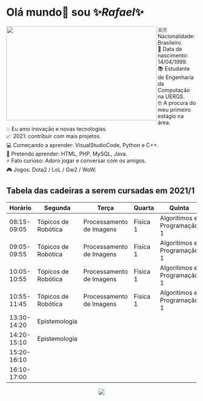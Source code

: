 # Olá mundo👋 sou ✨*Rafael*✨

<p> <img src="https://i.pinimg.com/originals/2b/cc/0e/2bcc0e11960ebe99ec2c4d402328a970.gif" width="398" height="250" align="left">
🇧🇷 Nacionalidade: Brasileiro.<br/p>
📅 Data de nascimento: 14/04/1999.<br/p>
📚 Estudante de Engenharia da Computação na UERGS.<br/p>
🤓 A procura do meu primeiro estágio na área.<br/p> 
💡 Eu amo inovação e novas tecnologias.<br/p>
📈 2021: contribuir com mais projetos.<br/p>
💻 Começando a aprender: VisualStudioCode, Python e C++.<br/p>
🚀 Pretendo aprender: HTML, PHP, MySQL, Java.<br/p> 
⚡ Fato curioso: Adoro jogar e conversar com os amigos.<br/p>
🎮 Jogos: Dota2 / LoL / Gw2 / WoW.<br/p>
</p>
    
## Tabela das cadeiras a serem cursadas em 2021/1
|   Horário   |Segunda            |Terça                   |Quarta  |Quinta                     |Sexta                        |
|-------------|-------------------|------------------------|--------|---------------------------|-----------------------------|
| 08:15-09:05 |Tópicos de Robótica|Processamento de Imagens|Fisica 1|Algoritimos e Programação 1|Arquitetura de Computadores 1|    
| 09:05-09:55 |Tópicos de Robótica|Processamento de Imagens|Fisica 1|Algoritimos e Programação 1|Arquitetura de Computadores 1|    
| 10:05-10:55 |Tópicos de Robótica|Processamento de Imagens|Fisica 1|Algoritimos e Programação 1|Arquitetura de Computadores 1| 
| 10:55-11:45 |Tópicos de Robótica|Processamento de Imagens|Fisica 1|Algoritimos e Programação 1|Arquitetura de Computadores 1|  
| 13:30-14:20 |   Epistemologia   |                        |        |                           |                             |  
| 14:20-15:10 |   Epistemologia   |                        |        |                           |                             |  
| 15:20-16:10 |                   |                        |        |                           |                             |  
| 16:10-17:00 |                   |                        |        |                           |                             |  



<p align='center'>
    <img src="https://i.pinimg.com/originals/e5/93/ab/e593ab0589d5f1b389e4dfbcce2bce20.gif" />
</p>
